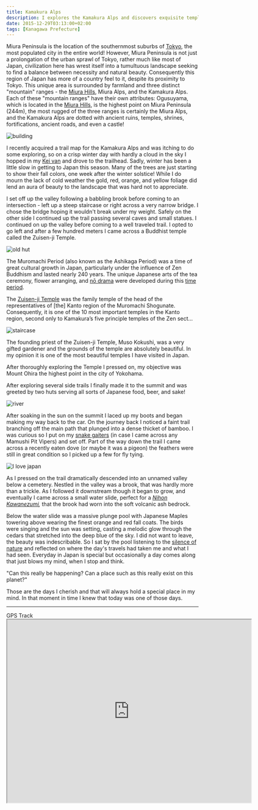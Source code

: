 ```yaml
---
title: Kamakura Alps
description: I explores the Kamakura Alps and discovers exquisite temples, babbling brooks, and some fly tying material...
date: 2015-12-29T03:13:00+02:00
tags: [Kanagawa Prefecture]
---
```

<div class="text-lg mt-2">
<p class="mb-2">Miura Peninsula is the location of the southernmost suburbs of <a href="https://www.fallfishtenkara.com/tokyo-fish-market/" target="_blank" rel="noopener noreferrer" class="text-red-500 hover:bg-red-500 hover:text-white">Tokyo</a>, the most populated city in the entire world! However, Miura Peninsula is not just a prolongation of the urban sprawl of Tokyo, rather much like most of Japan, civilization here has wrest itself into a tumultuous landscape seeking to find a balance between necessity and natural beauty. Consequently this region of Japan has more of a country feel to it, despite its proximity to Tokyo. This unique area is surrounded by farmland and three distinct "mountain" ranges - the <a href="https://www.fallfishtenkara.com/mount-ogusu/" target="_blank" rel="noopener noreferrer" class="text-red-500 hover:bg-red-500 hover:text-white">Miura Hills</a>, Miura Alps, and the Kamakura Alps. Each of these "mountain ranges" have their own attributes: Ogusuyama, which is located in the <a href="https://ja.wikipedia.org/wiki/%E4%B8%89%E6%B5%A6%E4%B8%98%E9%99%B5" target="_blank" rel="noopener noreferrer" class="text-red-500 hover:bg-red-500 hover:text-white">Miura Hills</a>, is the highest point on Miura Peninsula (244m), the most rugged of the three ranges is certainly the Miura Alps, and the Kamakura Alps are dotted with ancient ruins, temples, shrines, fortifications, ancient roads, and even a castle!</p>

<img class="w-8/12 rounded-lg shadow-lg mx-auto" src="https://fallfish-tenkara-images.s3.us-west-1.amazonaws.com/FfT+-+Kamakura+Alps/Zuisenji+temple-kamakura+alps-zen-japan-building.JPG" alt="building" />

<p class="mt-2 mb-2">I recently acquired a trail map for the Kamakura Alps and was itching to do some exploring, so on a crisp winter day with hardly a cloud in the sky I hopped in my <a href="https://www.fallfishtenkara.com/kei-cars/" target="_blank" rel="noopener noreferrer" class="text-red-500 hover:bg-red-500 hover:text-white">Kei van</a> and drove to the trailhead. Sadly, winter has been a little slow in getting to Japan this season. Many of the trees are just starting to show their fall colors, one week after the winter solstice! While I do mourn the lack of cold weather the gold, red, orange, and yellow foliage did lend an aura of beauty to the landscape that was hard not to appreciate.</p>

<p class="mt-2 mb-2">I set off up the valley following a babbling brook before coming to an intersection - left up a steep staircase or right across a very narrow bridge. I chose the bridge hoping it wouldn't break under my weight. Safely on the other side I continued up the trail passing several caves and small statues. I continued on up the valley before coming to a well traveled trail. I opted to go left and after a few hundred meters I came across a Buddhist temple called the Zuisen-ji Temple.</p>

<img class="w-8/12 rounded-lg shadow-lg mx-auto" src="https://fallfish-tenkara-images.s3.us-west-1.amazonaws.com/FfT+-+Kamakura+Alps/Zuisenji+temple-kamakura+alps-zen-japan-no+longer+there.JPG" alt="old hut" />

<p class="mt-2 mb-2 font-semibold">The Muromachi Period (also known as the Ashikaga Period) was a time of great cultural growth in Japan, particularly under the influence of Zen Buddhism and lasted nearly 240 years. The unique Japanese arts of the tea ceremony, flower arranging, and <a href="https://www.britannica.com/art/Noh-theatre" target="_blank" rel="noopener noreferrer" class="text-red-500 hover:bg-red-500 hover:text-white">nō drama</a> were developed during this <a href="https://www.britannica.com/event/Muromachi-period)" target="_blank" rel="noopener noreferrer" class="text-red-500 hover:bg-red-500 hover:text-white">time period</a>.</p>

<p class="mt-2 mb-2 font-semibold">The <a href="https://www.kamakura-zuisenji.or.jp" target="_blank" rel="noopener noreferrer" class="text-red-500 hover:bg-red-500 hover:text-white">Zuisen-ji Temple</a> was the family temple of the head of the representatives of [the] Kanto region of the Muromachi Shogunate. Consequently, it is one of the 10 most important temples in the Kanto region, second only to Kamakura’s five principle temples of the Zen sect…</p>

<img class="w-8/12 rounded-lg shadow-lg mx-auto" src="https://fallfish-tenkara-images.s3.us-west-1.amazonaws.com/FfT+-+Kamakura+Alps/Zuisenji+temple-kamakura+alps-zen-japan-staircase.JPG" alt="staircase" />

<p class="mt-2 mb-2">The founding priest of the Zuisen-ji Temple, Muso Kokushi, was a very gifted gardener and the grounds of the temple are absolutely beautiful. In my opinion it is one of the most beautiful temples I have visited in Japan.</p>

<p class="mt-2 mb-2">After thoroughly exploring the Temple I pressed on, my objective was Mount Ohira the highest point in the city of Yokohama.</p>

<p class="mt-2 mb-2">After exploring several side trails I finally made it to the summit and was greeted by two huts serving all sorts of Japanese food, beer, and sake!</p>

<img class="w-8/12 rounded-lg shadow-lg mx-auto" src="https://fallfish-tenkara-images.s3.us-west-1.amazonaws.com/FfT+-+Kamakura+Alps/Zuisenji+temple-kamakura+alps-zen-river.JPG" alt="river" />

<p class="mt-2 mb-2">After soaking in the sun on the summit I laced up my boots and began making my way back to the car. On the journey back I noticed a faint trail branching off the main path that plunged into a dense thicket of bamboo. I was curious so I put on my <a href="https://seattlebackpackersmagazine.com/turtleskin-snake-gaiter/" target="_blank" rel="noopener noreferrer" class="text-red-500 hover:bg-red-500 hover:text-white">snake gaiters</a> (in case I came across any Mamushi Pit Vipers) and set off. Part of the way down the trail I came across a recently eaten dove (or maybe it was a pigeon) the feathers were still in great condition so I picked up a few for fly tying.</p>

<img class="w-8/12 rounded-lg shadow-lg mx-auto" src="https://fallfish-tenkara-images.s3.us-west-1.amazonaws.com/FfT+-+Kamakura+Alps/bamboo-kamakura+alps-zen-japan.JPG" alt="I love japan" />

<p class="mt-2 mb-2">
As I pressed on the trail dramatically descended into an unnamed valley below a cemetery. Nestled in the valley was a brook, that was hardly more than a trickle. As I followed it downstream though it began to grow, and eventually I came across a small water slide, perfect for a <i><a href="https://www.fallfishtenkara.com/mizusawa-river-tokyo/" target="_blank" rel="noopener noreferrer" class="text-red-500 hover:bg-red-500 hover:text-white">Nihon Kawanezumi</a>, </i>that the brook had worn into the soft volcanic ash bedrock.</p>

<p class="mt-2 mb-2">Below the water slide was a massive plunge pool with Japanese Maples towering above wearing the finest orange and red fall coats. The birds were singing and the sun was setting, casting a melodic glow through the cedars that stretched into the deep blue of the sky. I did not want to leave, the beauty was indescribable. So I sat by the pool listening to the <a href="https://seattlebackpackersmagazine.com/cherish-the-silence-of-nature/" target="_blank" rel="noopener noreferrer" class="text-red-500 hover:bg-red-500 hover:text-white">silence of nature</a> and reflected on where the day's travels had taken me and what I had seen. Everyday in Japan is special but occasionally a day comes along that just blows my mind, when I stop and think.</p>
<p class="mt-2 mb-2">"Can this really be happening? Can a place such as this really exist on this planet?"</p>
<p class="mt-2 mb-2">Those are the days I cherish and that will always hold a special place in my mind. In that moment in time I knew that today was one of those days.</p>

<hr />

<p class="mt-2 mb-2">GPS Track

<iframe src="https://www.google.com/maps/d/u/1/embed?mid=zaUCQfkWuJ3s.kPnB8kOrm6X8" width="640" height="480"></iframe></p>
</div>